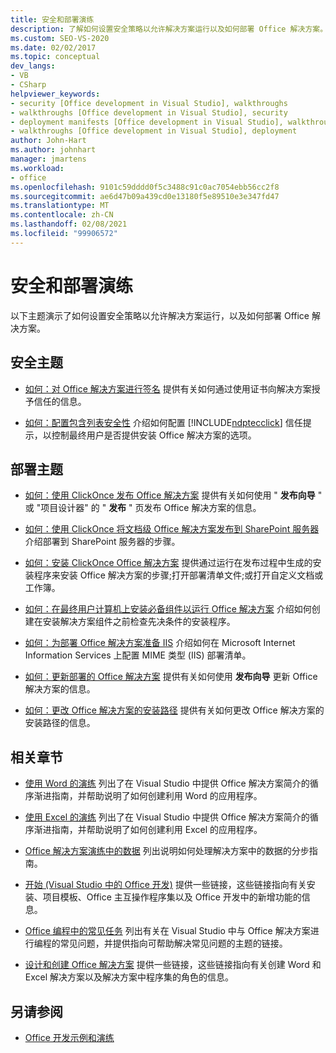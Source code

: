 ```yaml
---
title: 安全和部署演练
description: 了解如何设置安全策略以允许解决方案运行以及如何部署 Office 解决方案。
ms.custom: SEO-VS-2020
ms.date: 02/02/2017
ms.topic: conceptual
dev_langs:
- VB
- CSharp
helpviewer_keywords:
- security [Office development in Visual Studio], walkthroughs
- walkthroughs [Office development in Visual Studio], security
- deployment manifests [Office development in Visual Studio], walkthroughs
- walkthroughs [Office development in Visual Studio], deployment
author: John-Hart
ms.author: johnhart
manager: jmartens
ms.workload:
- office
ms.openlocfilehash: 9101c59dddd0f5c3488c91c0ac7054ebb56cc2f8
ms.sourcegitcommit: ae6d47b09a439cd0e13180f5e89510e3e347fd47
ms.translationtype: MT
ms.contentlocale: zh-CN
ms.lasthandoff: 02/08/2021
ms.locfileid: "99906572"
---
```

# <a name="security-and-deployment-walkthroughs"></a>安全和部署演练
  以下主题演示了如何设置安全策略以允许解决方案运行，以及如何部署 Office 解决方案。

## <a name="security-topics"></a>安全主题
- [如何：对 Office 解决方案进行签名](../vsto/how-to-sign-office-solutions.md) 提供有关如何通过使用证书向解决方案授予信任的信息。

- [如何：配置包含列表安全性](../vsto/how-to-configure-inclusion-list-security.md) 介绍如何配置 [!INCLUDE[ndptecclick](../vsto/includes/ndptecclick-md.md)] 信任提示，以控制最终用户是否提供安装 Office 解决方案的选项。

## <a name="deployment-topics"></a>部署主题
- [如何：使用 ClickOnce 发布 Office 解决方案](/previous-versions/bb386095(v=vs.110)) 提供有关如何使用 " **发布向导** " 或 "项目设计器" 的 " **发布** " 页发布 Office 解决方案的信息。

- [如何：使用 ClickOnce 将文档级 Office 解决方案发布到 SharePoint 服务器](/previous-versions/bb608595(v=vs.110)) 介绍部署到 SharePoint 服务器的步骤。

- [如何：安装 ClickOnce Office 解决方案](/previous-versions/bb608592(v=vs.110)) 提供通过运行在发布过程中生成的安装程序来安装 Office 解决方案的步骤;打开部署清单文件;或打开自定义文档或工作簿。

- [如何：在最终用户计算机上安装必备组件以运行 Office 解决方案](/previous-versions/bb608608(v=vs.110)) 介绍如何创建在安装解决方案组件之前检查先决条件的安装程序。

- [如何：为部署 Office 解决方案准备 IIS](/previous-versions/bb608629(v=vs.110)) 介绍如何在 Microsoft Internet Information Services 上配置 MIME 类型 (IIS) 部署清单。

- [如何：更新部署的 Office 解决方案](/previous-versions/bb157871(v=vs.110)) 提供有关如何使用 **发布向导** 更新 Office 解决方案的信息。

- [如何：更改 Office 解决方案的安装路径](/previous-versions/bb608626(v=vs.110)) 提供有关如何更改 Office 解决方案的安装路径的信息。

## <a name="related-sections"></a>相关章节
- [使用 Word 的演练](../vsto/walkthroughs-using-word.md) 列出了在 Visual Studio 中提供 Office 解决方案简介的循序渐进指南，并帮助说明了如何创建利用 Word 的应用程序。

- [使用 Excel 的演练](../vsto/walkthroughs-using-excel.md) 列出了在 Visual Studio 中提供 Office 解决方案简介的循序渐进指南，并帮助说明了如何创建利用 Excel 的应用程序。

- [Office 解决方案演练中的数据](../vsto/data-in-office-solutions-walkthroughs.md) 列出说明如何处理解决方案中的数据的分步指南。

- [开始 &#40;Visual Studio 中的 Office 开发&#41;](../vsto/getting-started-office-development-in-visual-studio.md) 提供一些链接，这些链接指向有关安装、项目模板、Office 主互操作程序集以及 Office 开发中的新增功能的信息。

- [Office 编程中的常见任务](../vsto/common-tasks-in-office-programming.md) 列出有关在 Visual Studio 中与 Office 解决方案进行编程的常见问题，并提供指向可帮助解决常见问题的主题的链接。

- [设计和创建 Office 解决方案](../vsto/designing-and-creating-office-solutions.md) 提供一些链接，这些链接指向有关创建 Word 和 Excel 解决方案以及解决方案中程序集的角色的信息。

## <a name="see-also"></a>另请参阅
- [Office 开发示例和演练](../vsto/office-development-samples-and-walkthroughs.md)